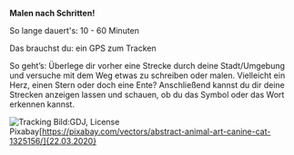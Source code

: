 **Malen nach Schritten!**

So lange dauert's: 10 - 60 Minuten

Das brauchst du: ein GPS zum Tracken

So geht’s: Überlege dir vorher eine Strecke durch deine Stadt/Umgebung und versuche mit dem Weg etwas zu schreiben oder malen. Vielleicht ein Herz, einen Stern oder doch eine Ente? Anschließend kannst du dir deine Strecken anzeigen lassen und schauen, ob du das Symbol oder das Wort erkennen kannst.

![Tracking](https://cdn.pixabay.com/photo/2016/04/12/19/32/abstract-1325156_1280.png)
Bild:GDJ, License Pixabay[https://pixabay.com/vectors/abstract-animal-art-canine-cat-1325156/]{22.03.2020}
